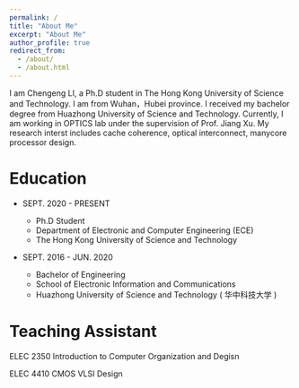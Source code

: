 ```yaml
---
permalink: /
title: "About Me"
excerpt: "About Me"
author_profile: true
redirect_from: 
  - /about/
  - /about.html
---
```


I am Chengeng LI, a Ph.D student in The Hong Kong University of Science and Technology. I am from Wuhan，Hubei province. I received my bachelor degree from Huazhong University of Science and Technology. Currently, I am working in OPTICS lab under the supervision of Prof. Jiang Xu. My research interst includes cache coherence, optical interconnect, manycore processor design.

Education
======
* SEPT. 2020 - PRESENT 
  * Ph.D Student  
  * Department of Electronic and Computer Engineering (ECE) 
  * The Hong Kong University of Science and Technology 

* SEPT. 2016 - JUN. 2020 
  * Bachelor of Engineering   
  * School of Electronic Information and Communications  
  * Huazhong University of Science and Technology ( 华中科技大学 ) 

 
Teaching Assistant
======
ELEC 2350 Introduction to Computer Organization and Degisn

ELEC 4410 CMOS VLSI Design
